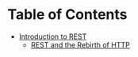 # Table of Contents

* [Introduction to REST](part1/chapter1/introduction_to_rest.md)
   * [REST and the Rebirth of HTTP](part1/chapter1/rest_and_the_rebirth_of_http.md)

